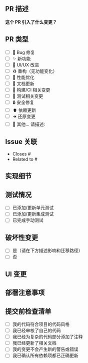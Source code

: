 ## PR 描述

**这个 PR 引入了什么变更？**

<!-- 请清晰简洁地描述所做的变更 -->

## PR 类型

<!-- 请使用 "x" 勾选适用于此 PR 的选项 -->

- [ ] 🐛 Bug 修复
- [ ] ✨ 新功能
- [ ] 💄 UI/UX 改进
- [ ] ♻️ 重构（无功能变化）
- [ ] 🚀 性能优化
- [ ] 📝 文档更新
- [ ] 🔧 构建/CI 相关变更
- [ ] 🧪 测试相关变更
- [ ] 🔒 安全修复
- [ ] ⬆️ 依赖更新
- [ ] ⏪ 还原变更
- [ ] 🔄 其他... 请描述:

## Issue 关联

<!-- 使用以下格式关联 Issue：
- 修复 Issue: "Closes #Issue编号" 或 "Fixes #Issue编号"
- 关联 Issue: "Related to #Issue编号" -->

- Closes #<!-- Issue编号 -->
- Related to #<!-- 相关Issue编号 -->

## 实现细节

<!-- 请描述技术实现方案。您采用了什么方法？考虑过哪些替代方案？ -->

## 测试情况

<!-- 描述您已完成的测试 -->

- [ ] 已添加/更新单元测试
- [ ] 已添加/更新集成测试
- [ ] 已完成手动测试

## 破坏性变更

- [ ] 是（请在下方描述影响和迁移路径）
- [ ] 否

<!-- 如果选择"是"，请解释对现有应用的影响和迁移路径 -->

## UI 变更

<!-- 对于UI变更，请包含变更前/后的截图或视频 -->

## 部署注意事项

<!-- 部署时需要特别注意的事项？数据库迁移？环境变量？ -->

## 提交前检查清单

- [ ] 我的代码符合项目的代码风格
- [ ] 我已经审核了自己的代码
- [ ] 我已经为复杂的代码部分添加了注释
- [ ] 我已经更新了相关文档
- [ ] 我的变更不会产生新的警告或错误
- [ ] 我已确认所有依赖项都已正确更新

<!--
提示：
1. 请尽量使用中文填写此PR模板
2. 关联Issue时，使用 "Closes #123" 会在PR合并后自动关闭对应Issue
3. 如需在PR描述中提及团队成员，可使用 @用户名 格式
4. 请确保PR标题简洁明了地概括了变更内容
-->
